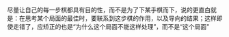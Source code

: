 尽量让自己的每一步棋都具有目的性，而不是为了下某手棋而下，说的更直白就是：在思考某个局面的最佳时，要联系到这步棋的作用，以及导向的结果；这样即使走错了，应矫正的也是“为什么这个局面不能这样处理”，而不是“这个局面”